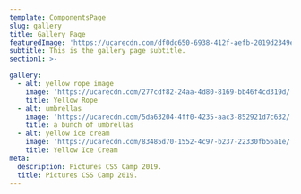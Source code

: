 ```yaml
---
template: ComponentsPage
slug: gallery
title: Gallery Page
featuredImage: 'https://ucarecdn.com/df0dc650-6938-412f-aefb-2019d2349e13/'
subtitle: This is the gallery page subtitle.
section1: >-

gallery:
  - alt: yellow rope image
    image: 'https://ucarecdn.com/277cdf82-24aa-4d80-8169-bb46f4cd319d/'
    title: Yellow Rope
  - alt: umbrellas
    image: 'https://ucarecdn.com/5da63204-4ff0-4235-aac3-852921d7c632/'
    title: a bunch of umbrellas
  - alt: yellow ice cream
    image: 'https://ucarecdn.com/83485d70-1552-4c97-b237-22330fb56a1e/'
    title: Yellow Ice Cream
meta:
  description: Pictures CSS Camp 2019.
  title: Pictures CSS Camp 2019.
---
```

